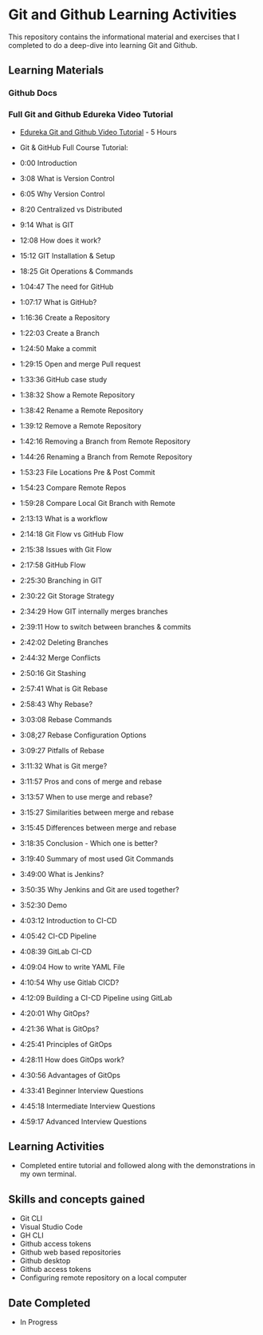 # Git and Github Learning Activities

This repository contains the informational material and exercises that I completed to do a deep-dive into learning Git and Github.

## Learning Materials

### Github Docs

### Full Git and Github Edureka Video Tutorial
- [Edureka Git and Github Video Tutorial](https://www.youtube.com/live/KMOmw19ZCGs?si=cSY36aYlFqQ4OJ3H) - 5 Hours

- Git & GitHub  Full Course Tutorial:
- 0:00 Introduction
- 3:08 What is Version Control
- 6:05 Why Version Control
- 8:20 Centralized vs Distributed
- 9:14 What is GIT
- 12:08 How does it work?
- 15:12 GIT Installation & Setup
- 18:25 Git Operations & Commands
- 1:04:47 The need for GitHub
- 1:07:17 What is GitHub?
- 1:16:36 Create a Repository
- 1:22:03 Create a Branch
- 1:24:50 Make a commit
- 1:29:15 Open and merge Pull request
- 1:33:36 GitHub case study
- 1:38:32 Show a Remote Repository
- 1:38:42 Rename a Remote Repository
- 1:39:12 Remove a Remote Repository
- 1:42:16 Removing a Branch from Remote Repository
- 1:44:26 Renaming a Branch from Remote Repository
- 1:53:23 File Locations Pre & Post Commit
- 1:54:23 Compare Remote Repos
- 1:59:28 Compare Local Git Branch with Remote
- 2:13:13 What is a workflow
- 2:14:18 Git Flow vs GitHub Flow
- 2:15:38 Issues with Git Flow
- 2:17:58 GitHub Flow
- 2:25:30 Branching in GIT
- 2:30:22 Git Storage Strategy
- 2:34:29 How GIT internally merges branches
- 2:39:11 How to switch between branches & commits
- 2:42:02 Deleting Branches
- 2:44:32 Merge Conflicts
- 2:50:16 Git Stashing
- 2:57:41 What is Git Rebase
- 2:58:43 Why Rebase?
- 3:03:08 Rebase Commands
- 3:08;27 Rebase Configuration Options
- 3:09:27 Pitfalls of Rebase 
- 3:11:32 What is Git merge?
- 3:11:57 Pros and cons of merge and rebase
- 3:13:57 When to use merge and rebase?
- 3:15:27 Similarities between merge and rebase
- 3:15:45 Differences between merge and rebase
- 3:18:35 Conclusion - Which one is better?
- 3:19:40 Summary of most used Git Commands
- 3:49:00 What is Jenkins?
- 3:50:35 Why Jenkins and Git are used together?
- 3:52:30 Demo
- 4:03:12 Introduction to CI-CD
- 4:05:42 CI-CD Pipeline
- 4:08:39 GitLab CI-CD
- 4:09:04 How to write YAML File
- 4:10:54 Why use Gitlab CICD?
- 4:12:09 Building a CI-CD Pipeline using GitLab
- 4:20:01 Why GitOps?
- ​4:21:36 What is GitOps?
- 4:25:41 Principles of GitOps
- 4:28:11 How does GitOps work?
- ​4:30:56 Advantages of GitOps
- 4:33:41 Beginner Interview Questions
- 4:45:18 Intermediate Interview Questions
- ​4:59:17 Advanced Interview Questions

## Learning Activities

- Completed entire tutorial and followed along with the demonstrations in my own terminal.

## Skills and concepts gained

- Git CLI
- Visual Studio Code
- GH CLI
- Github access tokens
- Github web based repositories
- Github desktop
- Github access tokens
- Configuring remote repository on a local computer



## Date Completed

- In Progress 
